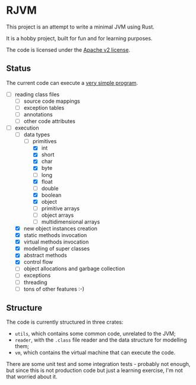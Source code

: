 # RJVM

This project is an attempt to write a minimal JVM using Rust.

It is a hobby project, built for fun and for learning purposes.

The code is licensed under the [Apache v2 license](./LICENSE).

## Status

The current code can execute a [very simple program](./vm/tests/resources/rjvm/SimpleMain.java).

- [ ] reading class files
  - [ ] source code mappings
  - [ ] exception tables
  - [ ] annotations
  - [ ] other code attributes
- [ ] execution
  - [ ] data types
      - [ ] primitives
        - [x] int
        - [x] short
        - [x] char
        - [x] byte
        - [ ] long
        - [x] float
        - [ ] double
        - [x] boolean
        - [x] object
        - [ ] primitive arrays
        - [ ] object arrays
        - [ ] multidimensional arrays
  - [x] new object instances creation
  - [x] static methods invocation
  - [x] virtual methods invocation
  - [x] modelling of super classes
  - [x] abstract methods
  - [x] control flow
  - [ ] object allocations and garbage collection
  - [ ] exceptions
  - [ ] threading
  - [ ] tons of other features :-)

## Structure

The code is currently structured in three crates:

- `utils`, which contains some common code, unrelated to the JVM;
- `reader`, with the `.class` file reader and the data structure for modelling them;
- `vm`, which contains the virtual machine that can execute the code.

There are some unit test and some integration tests - probably not enough, 
but since this is not production code but just a learning exercise,
I'm not that worried about it.
